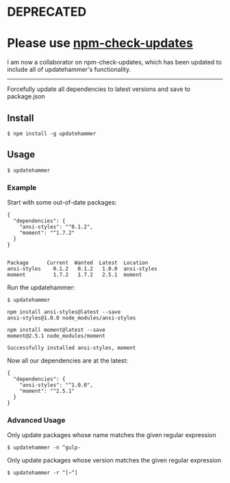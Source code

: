 # DEPRECATED
# Please use [npm-check-updates](https://github.com/tjunnone/npm-check-updates)

I am now a collaborator on npm-check-updates, which has been updated to include all of updatehammer's functionality.

---

Forcefully update all dependencies to latest versions and save to package.json

## Install

	$ npm install -g updatehammer

## Usage

	$ updatehammer

### Example

Start with some out-of-date packages:

	{
	  "dependencies": {
	    "ansi-styles": "^0.1.2",
	    "moment": "^1.7.2"
	  }
	}


	Package      Current  Wanted  Latest  Location
	ansi-styles    0.1.2   0.1.2   1.0.0  ansi-styles
	moment         1.7.2   1.7.2   2.5.1  moment

Run the updatehammer:

	$ updatehammer

	npm install ansi-styles@latest --save
	ansi-styles@1.0.0 node_modules/ansi-styles

	npm install moment@latest --save
	moment@2.5.1 node_modules/moment

	Successfully installed ansi-styles, moment

Now all our dependencies are at the latest:

	{
	  "dependencies": {
	    "ansi-styles": "^1.0.0",
	    "moment": "^2.5.1"
	  }
	}

### Advanced Usage

Only update packages whose name matches the given regular expression

	$ updatehammer -n ^gulp-

Only update packages whose version matches the given regular expression

	$ updatehammer -r ^[~^]

